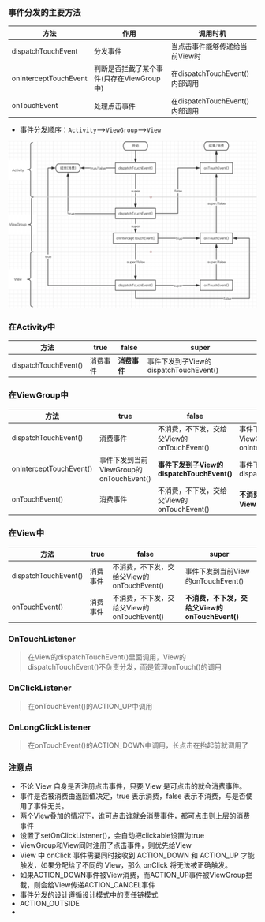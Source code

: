 ### 事件分发的主要方法
方法 | 作用 | 调用时机
--- | --- | ---
dispatchTouchEvent | 分发事件 | 当点击事件能够传递给当前View时
onInterceptTouchEvent | 判断是否拦截了某个事件(只存在ViewGroup中) | 在dispatchTouchEvent()内部调用
onTouchEvent | 处理点击事件 | 在dispatchTouchEvent()内部调用

* 事件分发顺序：`Activity`-->`ViewGroup`-->`View`

![](../pic/touch_event.png)

### 在Activity中
方法 | true | false | super
--- | --- | --- | ---
dispatchTouchEvent() | 消费事件 | **消费事件** | 事件下发到子View的dispatchTouchEvent() 

### 在ViewGroup中
方法 | true | false | super
--- | --- | --- | ---
dispatchTouchEvent() | 消费事件 | 不消费，不下发，交给父View的onTouchEvent() | 事件下发到当前ViewGroup的onInterceptTouchEvent()
onInterceptTouchEvent() | 事件下发到当前ViewGroup的onTouchEvent() | **事件下发到子View的dispatchTouchEvent()** | 事件下发到子View的dispatchTouchEvent() 
onTouchEvent() | 消费事件 | 不消费，不下发，交给父View的onTouchEvent() | **不消费，不下发，交给父View的onTouchEvent()**

### 在View中
方法 | true | false | super
--- | --- | --- | ---
dispatchTouchEvent() | 消费事件 | 不消费，不下发，交给父View的onTouchEvent() | 事件下发到当前View的onTouchEvent() 
onTouchEvent() | 消费事件 | 不消费，不下发，交给父View的onTouchEvent() | **不消费，不下发，交给父View的onTouchEvent()**

### OnTouchListener
> 在View的dispatchTouchEvent()里面调用，View的dispatchTouchEvent()不负责分发，而是管理onTouch()的调用

### OnClickListener
> 在onTouchEvent()的ACTION_UP中调用

### OnLongClickListener
> 在onTouchEvent()的ACTION_DOWN中调用，长点击在抬起前就调用了

### 注意点
* 不论 View 自身是否注册点击事件，只要 View 是可点击的就会消费事件。
* 事件是否被消费由返回值决定，true 表示消费，false 表示不消费，与是否使用了事件无关。
* 两个View叠加的情况下，谁可点击谁就会消费事件，都可点击则上层的消费事件
* 设置了setOnClickListener()，会自动把clickable设置为true
* ViewGroup和View同时注册了点击事件，则优先给View
* View 中 onClick 事件需要同时接收到 ACTION_DOWN 和 ACTION_UP 才能触发，如果分配给了不同的 View，那么 onClick 将无法被正确触发。
* 如果ACTION_DOWN事件被View消费，而ACTION_UP事件被ViewGroup拦截，则会给View传递ACTION_CANCEL事件
* 事件分发的设计遵循设计模式中的责任链模式
* ACTION_OUTSIDE
* 

